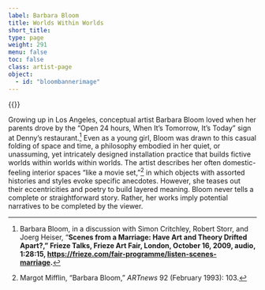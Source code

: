 ```yaml
---
label: Barbara Bloom
title: Worlds Within Worlds
short_title:
type: page
weight: 291
menu: false
toc: false
class: artist-page
object:
  - id: "bloombannerimage"
---
```


{{<q-figure id="bloombannerimage" >}}

Growing up in Los Angeles, conceptual artist Barbara Bloom loved when her parents drove by the “Open 24 hours, When It’s Tomorrow, It’s Today” sign at Denny’s restaurant.[^1] Even as a young girl, Bloom was drawn to this casual folding of space and time, a philosophy embodied in her quiet, or unassuming, yet intricately designed installation practice that builds fictive worlds within worlds within worlds. The artist describes her often domestic-feeling interior spaces “like a movie set,”[^2] in which objects with assorted histories and styles evoke specific anecdotes. However, she teases out their eccentricities and poetry to build layered meaning. Bloom never tells a complete or straightforward story. Rather, her works imply potential narratives to be completed by the viewer.

[^1]: Barbara Bloom, in a discussion with Simon Critchley, Robert Storr, and Joerg Heiser, “**Scenes from a Marriage: Have Art and Theory Drifted Apart?,” Frieze Talks, Frieze Art Fair, London, October 16, 2009, audio, 1:28:15, https://frieze.com/fair-programme/listen-scenes-marriage.**

[^2]: Margot Mifflin, “Barbara Bloom,” *ARTnews* 92 (February 1993): 103.
